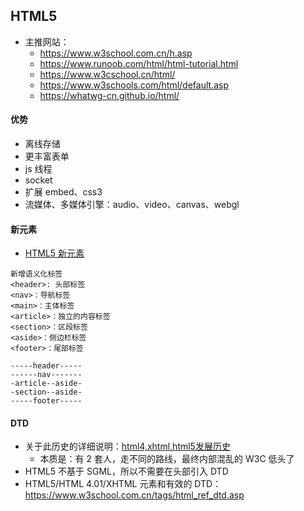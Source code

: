 
## HTML5

- 主推网站：
    - <https://www.w3school.com.cn/h.asp>
    - <https://www.runoob.com/html/html-tutorial.html>
    - <https://www.w3cschool.cn/html/>
    - <https://www.w3schools.com/html/default.asp>
    - <https://whatwg-cn.github.io/html/>

#### 优势

- 离线存储
- 更丰富表单
- js 线程
- socket
- 扩展 embed、css3
- 流媒体、多媒体引擎：audio、video、canvas、webgl

#### 新元素

- [HTML5 新元素](https://www.runoob.com/html/html5-new-element.html)

```
新增语义化标签
<header>: 头部标签
<nav>：导航标签
<main>：主体标签
<article>：独立的内容标签
<section>：区段标签
<aside>：侧边栏标签
<footer>：尾部标签

-----header-----
------nav-------
-article--aside-
-section--aside-
-----footer-----
```



#### DTD

- 关于此历史的详细说明：[html4,xhtml,html5发展历史](https://www.cnblogs.com/btgyoyo/p/6218506.html)
    - 本质是：有 2 套人，走不同的路线，最终内部混乱的 W3C 低头了
- HTML5 不基于 SGML，所以不需要在头部引入 DTD
- HTML5/HTML 4.01/XHTML 元素和有效的 DTD：<https://www.w3school.com.cn/tags/html_ref_dtd.asp>














